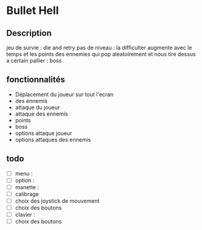 # Bullet Hell

## Description

jeu de survie : die and retry
pas de niveau : la difficulter augmente avec le temps et les points
des ennemies qui pop aleatoirement et nous tire dessus
a certain pallier : boss

## fonctionnalités

- Déplacement du joueur sur tout l'ecran
- des ennemis
- attaque du joueur
- attaque des ennemis
- points
- boss
- options attaque joueur
- options attaques des ennemis


## todo

- [ ] menu :
 - [ ] option :
  - [ ] manette :
   - [ ] calibrage 
   - [ ] choix des joystick de mouvement
   - [ ] choix des boutons
  - [ ] clavier :
   - [ ] choix des boutons